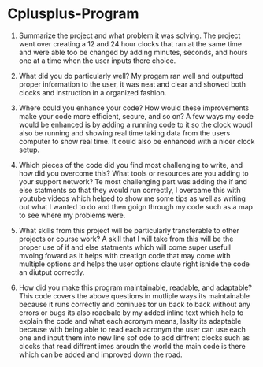 # Cplusplus-Program
1. Summarize the project and what problem it was solving.
The project went over creating a 12 and 24 hour clocks that ran at the same time and were able too be changed by adding minutes, seconds, and hours one at a time when the user inputs there choice. 

2. What did you do particularly well?
My progam ran well and outputted proper information to the user, it was neat and clear and showed both clocks and instruction in a organized fashion. 

3. Where could you enhance your code? How would these improvements make your code more efficient, secure, and so on?
A few ways my code would be enhanced is by adding a running code to it so the clock woudl also be running and showing real time taking data from the users computer to show real time. It could also be enhanced with a nicer clock setup.

4. Which pieces of the code did you find most challenging to write, and how did you overcome this? What tools or resources are you adding to your support network?
Te most challenging part was adding the if and else statments so that they would run correctly, I overcame this with youtube videos which helped to show me some tips as well as writing out what I wanted to do and then goign through my code such as a map to see where my problems were.

5. What skills from this project will be particularly transferable to other projects or course work?
A skill that I will take from this will be the proper use of if and else statments which will come super usefull mvoing foward as it helps with creatign code that may come with multiple options and helps the user options claute right isnide the code an diutput correctly.

6. How did you make this program maintainable, readable, and adaptable?
This code covers the above questions in mutliple ways its maintainable because it runs correctly and coninues tor un back to back without any errors or bugs its also readbale by my added inline text which help to explain the code and what each acronym means, laslty its adaptable because with being able to read each acronym the user can use each one and input them into new line sof ode to add diffrent clocks such as clocks that read diffrent imes aroudn the world the main code is there which can be added and improved down the road.
